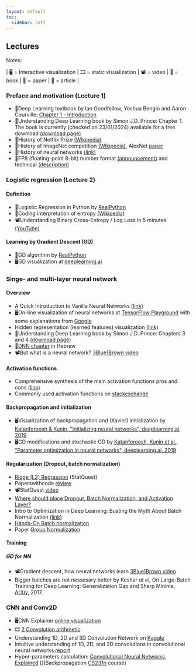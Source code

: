 ```yaml
---
layout: default
toc:
  sidebar: left
---
```


## Lectures
Notes:

| :desktop_computer: = Interactive visualization | :film_strip: = static  visualization | :film_projector: = video | :book: = book | :page_with_curl: = paper | :page_facing_up: = article |

### Preface and motivation (Lecture 1)

* :book:Deep Learning textbook by Ian Goodfellow, Yoshua Bengio and Aaron Courville: [Chapter 1 - Introduction](https://www.deeplearningbook.org/contents/intro.html)
* :book:Understanding Deep Learning book by Simon J.D. Prince: Chapter 1. The book is currently (checked on 23/01/2024) available for a free download [(download page)](https://udlbook.github.io/udlbook/)
* :page_facing_up:History of Netflix Prize [(Wikipedia)](https://en.wikipedia.org/wiki/Netflix_Prize)
* :page_facing_up:History of ImageNet competition [(Wikipedia)](https://en.wikipedia.org/wiki/ImageNet#History_of_the_ImageNet_challenge), AlexNet [paper](https://www.cs.toronto.edu/~fritz/absps/imagenet.pdf)
* :page_facing_up:History of neural networks [(link)](https://blog.insightdatascience.com/a-quick-history-of-neural-nets-from-inglorious-to-incredible-46e115c38b95)
* :page_facing_up:FP8 (floating-point 8-bit) number format [(announcement)](https://developer.nvidia.com/blog/nvidia-arm-and-intel-publish-fp8-specification-for-standardization-as-an-interchange-format-for-ai/) and technical [(description)](https://docs.nvidia.com/deeplearning/transformer-engine/user-guide/examples/fp8_primer.html#Introduction-to-FP8)


### Logistic regression (Lecture 2)
#### Definition
* :page_facing_up:Logistic Regression in Python by [RealPython](https://realpython.com/logistic-regression-python/)
* :page_facing_up:Coding interpretation of entropy [(Wikipedia)](https://en.wikipedia.org/wiki/Entropy_(information_theory)#Example)
* :film_projector:Understanding Binary Cross-Entropy / Log Loss in 5 minutes [(YouTube)](https://www.youtube.com/watch?v=DPSXVJF5jIs)

#### Learning by Gradient Descent (GD)
* :page_facing_up:GD algorithm by [RealPython](https://realpython.com/gradient-descent-algorithm-python/)
* :desktop_computer:GD visualization at [deeplearning.ai](https://www.deeplearning.ai/ai-notes/optimization/index.html)

### Singe- and multi-layer neural network
#### Overview
* A Quick Introduction to Vanilla Neural Networks [(link)](https://blog.insightdatascience.com/a-quick-introduction-to-vanilla-neural-networks-b0998c6216a1)
* :desktop_computer:On-line visualization of neural networks at [TensorFlow Playground](https://playground.tensorflow.org/) with some explanations from [Google](https://cloud.google.com/blog/products/ai-machine-learning/understanding-neural-networks-with-tensorflow-playground) 
* Hidden representation (learned features) visualization [(link)](https://colah.github.io/posts/2015-01-Visualizing-Representations/)
* :book:Understanding Deep Learning book by Simon J.D. Prince: Chapters 3 and 4 [(download page)](https://udlbook.github.io/udlbook/)
* :book:[DNN chapter](https://github.com/AvrahamRaviv/Deep-Learning-in-Hebrew/blob/main/04%20-%20DNN.pdf) in Hebrew
* :film_projector:But what is a neural network? [3Blue1Brown video](https://www.youtube.com/watch?v=aircAruvnKk)

#### Activation functions

* Comprehensive synthesis of the main activation functions pros and cons [(link)](https://medium.com/analytics-vidhya/comprehensive-synthesis-of-the-main-activation-functions-pros-and-cons-dab105fe4b3b)
* Commonly used activation functions on [stackexchange](https://datascience.stackexchange.com/questions/14349/difference-of-activation-functions-in-neural-networks-in-general)

#### Backpropagation and initialization

* :desktop_computer:Visualization of backpropagation and (Xavier) initialization by [Katanforoosh & Kunin, "Initializing neural networks", deeplearning.ai, 2019](https://www.deeplearning.ai/ai-notes/initialization/index.html) 
* :desktop_computer:GD modifications and stochastic GD by [Katanforoosh, Kunin et al., "Parameter optimization in neural networks", deeplearning.ai, 2019](https://www.deeplearning.ai/ai-notes/optimization/index.html) 

#### Regularization (Dropout, batch normalization)
* [Ridge (L2) Regression](https://www.youtube.com/watch?v=Q81RR3yKn30) (StatQuest)
* Paperswithcode [review](https://paperswithcode.com/methods/category/regularization)
* :film_projector:StatQuest [video](https://www.youtube.com/watch?v=Q81RR3yKn30)
* [Where should place Dropout, Batch Normalization, and Activation Layer?](https://androidkt.com/where-should-place-dropout-batch-normalization-and-activation-layer/)
* Intro to Optimization in Deep Learning: Busting the Myth About Batch Normalization [(link)](https://blog.paperspace.com/busting-the-myths-about-batch-normalization/)
* [Hands-On Batch normalization](https://medium.com/@kushansharma1/hands-on-batch-normalization-6b07b945831d)
* Paper [Group Normalization](https://arxiv.org/abs/1803.08494)
 
#### Training
##### GD for NN
* :film_projector:Gradient descent, how neural networks learn [3Blue1Brown video](https://www.youtube.com/watch?v=IHZwWFHWa-w)
* Bigger batches are not nessesary better by Keshar *at el*, On Large-Batch Training for Deep Learning: Generalization Gap and Sharp Minima, [ArXiv](https://arxiv.org/abs/1609.04836), 2017.

### CNN and Conv2D

* :desktop_computer:CNN Explainer [online visualization](https://poloclub.github.io/cnn-explainer/)
* :film_strip:	[2 Convolution arithmetic](https://github.com/vdumoulin/conv_arithmetic/blob/master/README.md)
* Understanding 1D, 2D and 3D Convolution Network on [Kaggle](https://www.kaggle.com/code/mersico/understanding-1d-2d-and-3d-convolution-network)
* Intuitive understanding of 1D, 2D, and 3D convolutions in convolutional neural networks [report](https://wandb.ai/ayush-thakur/dl-question-bank/reports/Intuitive-understanding-of-1D-2D-and-3D-convolutions-in-convolutional-neural-networks---VmlldzoxOTk2MDA)
* Hyper-parameters calculation: [Convolutional Neural Networks, Explained](https://towardsdatascience.com/convolutional-neural-networks-explained-9cc5188c4939)
  [](Backpropagation [CS231n](https://cs231n.github.io/optimization-2/) course)


